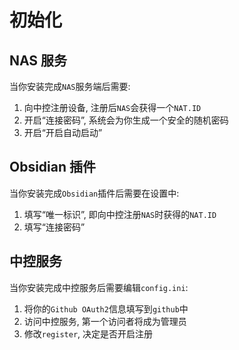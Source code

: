 # 初始化

## NAS 服务

当你安装完成`NAS`服务端后需要:

1. 向中控注册设备, 注册后`NAS`会获得一个`NAT.ID`
2. 开启“连接密码”, 系统会为你生成一个安全的随机密码
3. 开启“开启自动启动”

## Obsidian 插件

当你安装完成`Obsidian`插件后需要在设置中:

1. 填写“唯一标识”, 即向中控注册`NAS`时获得的`NAT.ID`
2. 填写“连接密码”

## 中控服务

当你安装完成中控服务后需要编辑`config.ini`:

1. 将你的`Github OAuth2`信息填写到`github`中
2. 访问中控服务, 第一个访问者将成为管理员
3. 修改`register`, 决定是否开启注册
